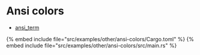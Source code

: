 # Ansi colors

* [ansi_term](https://crates.io/crates/ansi_term)

{% embed include file="src/examples/other/ansi-colors/Cargo.toml" %}
{% embed include file="src/examples/other/ansi-colors/src/main.rs" %}


